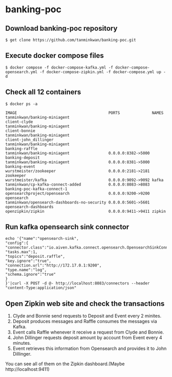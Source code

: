 # banking-poc

## Download banking-poc repository
```
$ get clone https://github.com/tanminkwan/banking-poc.git
```
## Execute docker compose files
```
$ docker compose -f docker-compose-kafka.yml -f docker-compose-opensearch.yml -f docker-compose-zipkin.yml -f docker-compose.yml up -d
```
## Check all 12 containers
```
$ docker ps -a

IMAGE                                        PORTS              NAMES
tanminkwan/banking-miniagent                                    client-clyde
tanminkwan/banking-miniagent                                    client-bonnie
tanminkwan/banking-miniagent                                    client-john_dillinger
tanminkwan/banking-miniagent                                    banking-raffle
tanminkwan/banking-miniagent                 0.0.0.0:8382->5000 banking-deposit
tanminkwan/banking-miniagent                 0.0.0.0:8381->5000 banking-event
wurstmeister/zookeeper                       0.0.0.0:2181->2181 zookeeper
wurstmeister/kafka                           0.0.0.0:9092->9092 kafka
tanminkwan/cp-kafka-connect-added            0.0.0.0:8083->8083 banking-poc-kafka-connect-1
opensearchproject/opensearch                 0.0.0.0:9200->9200 opensearch
tanminkwan/opensearch-dashboards-no-security 0.0.0.0:5601->5601 opensearch-dashboards
openzipkin/zipkin                            0.0.0.0:9411->9411 zipkin
```
## Run kafka opensearch sink connector
```
echo '{"name":"opensearch-sink",
"config":{
"connector.class":"io.aiven.kafka.connect.opensearch.OpensearchSinkConnector",
"tasks.max":1,
"topics":"deposit.raffle",
"key.ignore":"true",
"connection.url":"http://172.17.0.1:9200",
"type.name":"log",
"schema.ignore":"true"
}
}'|curl -X POST -d @- http://localhost:8083/connectors --header "content-Type:application/json"
```

## Open Zipkin web site and check the transactions

1. Clyde and Bonnie send requests to Deposit and Event every 2 minites. 
2. Deposit produces messages and Raffle consumes the messages via Kafka. 
3. Event calls Raffle whenever it receive a request from Clyde and Bonnie. 
4. John Dillinger requests deposit amount by account from Event every 4 minutes. 
5. Event retrieves this information from Opensearch and provides it to John Dillinger. 

You can see all of them on the Zipkin dashboard.(Maybe http://localhost:9411)